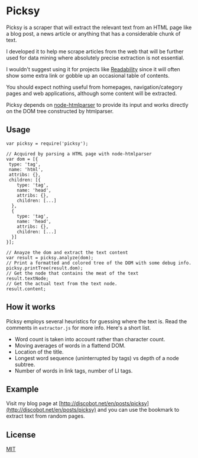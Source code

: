 # Picksy

Picksy is a scraper that will extract the relevant text from an HTML page like a blog post, a news article or anything that has a considerable chunk of text.

I developed it to help me scrape articles from the web that will be further used for data mining where absolutely precise extraction is not essential. 

I wouldn't suggest using it for projects like [Readability](http://www.readability.com/) since it will often show some extra link or gobble up an occasional table of contents. 

You should expect nothing useful from homepages, navigation/category pages and web applications, although some content will be extracted.

Picksy depends on [node-htmlparser](https://github.com/tautologistics/node-htmlparser) to provide its input and works directly on the DOM tree constructed by htmlparser.

## Usage

    var picksy = require('picksy');
    
    // Acquired by parsing a HTML page with node-htmlparser
    var dom = [{ 
     type: 'tag',
     name: 'html',
     attribs: {},
     children: [{
        type: 'tag',
        name: 'head',
        attribs: {},
        children: [...]
      },
      {
        type: 'tag',
        name: 'head',
        attribs: {},
        children: [...]
      }]
    }];
    
    // Anayze the dom and extract the text content
    var result = picksy.analyze(dom);
    // Print a formatted and colored tree of the DOM with some debug info.
    picksy.printTree(result.dom);
    // Get the node that contains the meat of the text
    result.textNode;
    // Get the actual text from the text node.
    result.content;

## How it works

Picksy employs several heuristics for guessing where the text is. Read the comments in `extractor.js` for more info. Here's a short list.

- Word count is taken into account rather than character count.
- Moving averages of words in a flattend DOM.
- Location of the title.
- Longest word sequence (uninterrupted by tags) vs depth of a node subtree.
- Number of words in link tags, number of LI tags.

## Example

Visit my blog page at [http://discobot.net/en/posts/picksy](http://discobot.net/en/posts/picksy) and you can use the bookmark to extract text from random pages.

## License

[MIT](http://mit-license.org/)